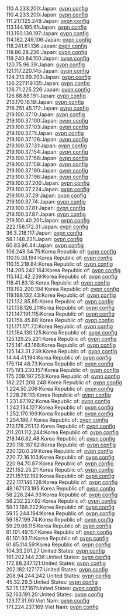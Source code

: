 110.4.233.200:Japan: [ovpn config](vpn/110_4_233_200.ovpn)  
110.4.233.200:Japan: [ovpn config](vpn/110_4_233_200.ovpn)  
111.217.125.248:Japan: [ovpn config](vpn/111_217_125_248.ovpn)  
113.144.195.61:Japan: [ovpn config](vpn/113_144_195_61.ovpn)  
113.150.139.197:Japan: [ovpn config](vpn/113_150_139_197.ovpn)  
114.182.249.106:Japan: [ovpn config](vpn/114_182_249_106.ovpn)  
118.241.61.136:Japan: [ovpn config](vpn/118_241_61_136.ovpn)  
118.86.28.236:Japan: [ovpn config](vpn/118_86_28_236.ovpn)  
119.240.84.150:Japan: [ovpn config](vpn/119_240_84_150.ovpn)  
120.75.96.39:Japan: [ovpn config](vpn/120_75_96_39.ovpn)  
121.117.220.145:Japan: [ovpn config](vpn/121_117_220_145.ovpn)  
124.213.69.203:Japan: [ovpn config](vpn/124_213_69_203.ovpn)  
126.227.119.135:Japan: [ovpn config](vpn/126_227_119_135.ovpn)  
126.71.225.226:Japan: [ovpn config](vpn/126_71_225_226.ovpn)  
126.88.88.191:Japan: [ovpn config](vpn/126_88_88_191.ovpn)  
210.170.16.19:Japan: [ovpn config](vpn/210_170_16_19.ovpn)  
218.251.45.172:Japan: [ovpn config](vpn/218_251_45_172.ovpn)  
219.100.37.10:Japan: [ovpn config](vpn/219_100_37_10.ovpn)  
219.100.37.100:Japan: [ovpn config](vpn/219_100_37_100.ovpn)  
219.100.37.103:Japan: [ovpn config](vpn/219_100_37_103.ovpn)  
219.100.37.11:Japan: [ovpn config](vpn/219_100_37_11.ovpn)  
219.100.37.126:Japan: [ovpn config](vpn/219_100_37_126.ovpn)  
219.100.37.131:Japan: [ovpn config](vpn/219_100_37_131.ovpn)  
219.100.37.154:Japan: [ovpn config](vpn/219_100_37_154.ovpn)  
219.100.37.158:Japan: [ovpn config](vpn/219_100_37_158.ovpn)  
219.100.37.159:Japan: [ovpn config](vpn/219_100_37_159.ovpn)  
219.100.37.190:Japan: [ovpn config](vpn/219_100_37_190.ovpn)  
219.100.37.196:Japan: [ovpn config](vpn/219_100_37_196.ovpn)  
219.100.37.200:Japan: [ovpn config](vpn/219_100_37_200.ovpn)  
219.100.37.224:Japan: [ovpn config](vpn/219_100_37_224.ovpn)  
219.100.37.29:Japan: [ovpn config](vpn/219_100_37_29.ovpn)  
219.100.37.74:Japan: [ovpn config](vpn/219_100_37_74.ovpn)  
219.100.37.81:Japan: [ovpn config](vpn/219_100_37_81.ovpn)  
219.100.37.87:Japan: [ovpn config](vpn/219_100_37_87.ovpn)  
219.100.40.201:Japan: [ovpn config](vpn/219_100_40_201.ovpn)  
222.158.172.31:Japan: [ovpn config](vpn/222_158_172_31.ovpn)  
36.3.218.117:Japan: [ovpn config](vpn/36_3_218_117.ovpn)  
58.1.148.221:Japan: [ovpn config](vpn/58_1_148_221.ovpn)  
60.83.96.44:Japan: [ovpn config](vpn/60_83_96_44.ovpn)  
106.248.34.75:Korea Republic of: [ovpn config](vpn/106_248_34_75.ovpn)  
110.10.38.194:Korea Republic of: [ovpn config](vpn/110_10_38_194.ovpn)  
110.15.218.84:Korea Republic of: [ovpn config](vpn/110_15_218_84.ovpn)  
114.205.242.164:Korea Republic of: [ovpn config](vpn/114_205_242_164.ovpn)  
115.142.42.239:Korea Republic of: [ovpn config](vpn/115_142_42_239.ovpn)  
118.41.83.18:Korea Republic of: [ovpn config](vpn/118_41_83_18.ovpn)  
119.192.200.104:Korea Republic of: [ovpn config](vpn/119_192_200_104.ovpn)  
119.198.132.43:Korea Republic of: [ovpn config](vpn/119_198_132_43.ovpn)  
121.132.85.85:Korea Republic of: [ovpn config](vpn/121_132_85_85.ovpn)  
121.138.126.21:Korea Republic of: [ovpn config](vpn/121_138_126_21.ovpn)  
121.147.191.115:Korea Republic of: [ovpn config](vpn/121_147_191_115.ovpn)  
121.158.45.88:Korea Republic of: [ovpn config](vpn/121_158_45_88.ovpn)  
121.171.171.72:Korea Republic of: [ovpn config](vpn/121_171_171_72.ovpn)  
121.184.130.125:Korea Republic of: [ovpn config](vpn/121_184_130_125.ovpn)  
125.129.25.231:Korea Republic of: [ovpn config](vpn/125_129_25_231.ovpn)  
125.141.43.168:Korea Republic of: [ovpn config](vpn/125_141_43_168.ovpn)  
125.143.31.239:Korea Republic of: [ovpn config](vpn/125_143_31_239.ovpn)  
14.44.41.194:Korea Republic of: [ovpn config](vpn/14_44_41_194.ovpn)  
175.114.48.73:Korea Republic of: [ovpn config](vpn/175_114_48_73.ovpn)  
175.193.230.157:Korea Republic of: [ovpn config](vpn/175_193_230_157.ovpn)  
175.209.197.253:Korea Republic of: [ovpn config](vpn/175_209_197_253.ovpn)  
182.221.208.248:Korea Republic of: [ovpn config](vpn/182_221_208_248.ovpn)  
1.224.50.206:Korea Republic of: [ovpn config](vpn/1_224_50_206.ovpn)  
1.228.26.113:Korea Republic of: [ovpn config](vpn/1_228_26_113.ovpn)  
1.231.87.192:Korea Republic of: [ovpn config](vpn/1_231_87_192.ovpn)  
1.242.134.127:Korea Republic of: [ovpn config](vpn/1_242_134_127.ovpn)  
1.252.170.169:Korea Republic of: [ovpn config](vpn/1_252_170_169.ovpn)  
1.254.186.7:Korea Republic of: [ovpn config](vpn/1_254_186_7.ovpn)  
210.178.251.12:Korea Republic of: [ovpn config](vpn/210_178_251_12.ovpn)  
211.201.112.244:Korea Republic of: [ovpn config](vpn/211_201_112_244.ovpn)  
218.146.82.48:Korea Republic of: [ovpn config](vpn/218_146_82_48.ovpn)  
220.118.187.82:Korea Republic of: [ovpn config](vpn/220_118_187_82.ovpn)  
220.120.0.29:Korea Republic of: [ovpn config](vpn/220_120_0_29.ovpn)  
220.72.16.103:Korea Republic of: [ovpn config](vpn/220_72_16_103.ovpn)  
220.94.70.87:Korea Republic of: [ovpn config](vpn/220_94_70_87.ovpn)  
221.152.25.21:Korea Republic of: [ovpn config](vpn/221_152_25_21.ovpn)  
221.157.12.192:Korea Republic of: [ovpn config](vpn/221_157_12_192.ovpn)  
222.117.146.128:Korea Republic of: [ovpn config](vpn/222_117_146_128.ovpn)  
49.167.173.195:Korea Republic of: [ovpn config](vpn/49_167_173_195.ovpn)  
58.226.244.93:Korea Republic of: [ovpn config](vpn/58_226_244_93.ovpn)  
58.232.227.92:Korea Republic of: [ovpn config](vpn/58_232_227_92.ovpn)  
59.13.168.222:Korea Republic of: [ovpn config](vpn/59_13_168_222.ovpn)  
59.15.244.194:Korea Republic of: [ovpn config](vpn/59_15_244_194.ovpn)  
59.187.199.74:Korea Republic of: [ovpn config](vpn/59_187_199_74.ovpn)  
59.29.66.115:Korea Republic of: [ovpn config](vpn/59_29_66_115.ovpn)  
61.101.49.157:Korea Republic of: [ovpn config](vpn/61_101_49_157.ovpn)  
61.101.93.11:Korea Republic of: [ovpn config](vpn/61_101_93_11.ovpn)  
61.85.114.59:Korea Republic of: [ovpn config](vpn/61_85_114_59.ovpn)  
104.33.201.27:United States: [ovpn config](vpn/104_33_201_27.ovpn)  
161.202.144.236:United States: [ovpn config](vpn/161_202_144_236.ovpn)  
172.88.247.121:United States: [ovpn config](vpn/172_88_247_121.ovpn)  
202.182.127.177:United States: [ovpn config](vpn/202_182_127_177.ovpn)  
208.94.244.242:United States: [ovpn config](vpn/208_94_244_242.ovpn)  
45.32.29.3:United States: [ovpn config](vpn/45_32_29_3.ovpn)  
52.15.137.167:United States: [ovpn config](vpn/52_15_137_167.ovpn)  
52.163.191.20:United States: [ovpn config](vpn/52_163_191_20.ovpn)  
123.17.31.90:Viet Nam: [ovpn config](vpn/123_17_31_90.ovpn)  
171.224.237.169:Viet Nam: [ovpn config](vpn/171_224_237_169.ovpn)  
